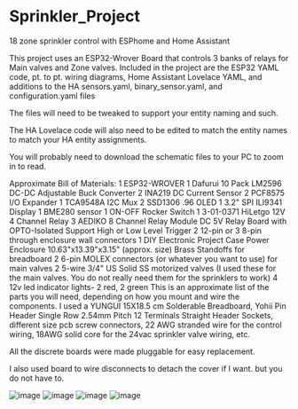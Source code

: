 # Sprinkler_Project
18 zone sprinkler control with ESPhome and Home Assistant

This project uses an ESP32-Wrover Board that controls 3 banks of relays for Main valves and Zone valves.
Included in the project are the ESP32 YAML code, pt. to pt. wiring diagrams, Home Assistant Lovelace YAML, 
and additions to the HA sensors.yaml, binary_sensor.yaml, and configuration.yaml files

The files will need to be tweaked to support your entity naming and such.

The HA Lovelace code will also need to be edited to match the entity names to match your HA entity assignments.

You will probably need to download the schematic files to your PC to zoom in to read.


Approximate Bill of Materials:
1 ESP32-WROVER
1 Dafurui 10 Pack LM2596 DC-DC Adjustable Buck Converter 
2 INA219 DC Current Sensor
2 PCF8575 I/O Expander
1 TCA9548A I2C Mux
2 SSD1306 .96 OLED
1 3.2" SPI ILI9341 Display
1 BME280 sensor
1 ON-OFF Rocker Switch
1 3-01-0371 HiLetgo 12V 4 Channel Relay
3 AEDIKO 8 Channel Relay Module DC 5V Relay Board with OPTO-Isolated Support High or Low Level Trigger 
2 12-pin or 3 8-pin through enclosure wall connectors
1 DIY Electronic Project Case Power Enclosure 10.63"x13.39"x3.15" (approx. size)
Brass Standoffs for breadboard
2 6-pin MOLEX connectors (or whatever you want to use) for main valves
2 5-wire 3/4" US Solid SS motorized valves 
(I used these for the main valves. You do not really need them for the sprinklers to work)
4 12v led indicator lights- 2 red, 2 green
This is an approximate list of the parts you will need, depending on how you mount and wire the components.
I used a YUNGUI 15X18.5 cm Solderable Breadboard, 
Yohii Pin Header Single Row 2.54mm Pitch 12 Terminals Straight Header Sockets,
different size pcb screw connectors, 22 AWG stranded wire for the control wiring,
18AWG solid core for the 24vac sprinkler valve wiring, etc.

All the discrete boards were made pluggable for easy replacement.

I also used board to wire disconnects to detach the cover if I want. but you do not have to.

![image](https://github.com/roberttucci/Sprinkler_Project/assets/88236450/44843f6d-1542-4804-8228-660d51de9b4e)
![image](https://github.com/roberttucci/Sprinkler_Project/assets/88236450/1ae4e32f-6408-4b35-8dd9-6ccd52a696bb)
![image](https://github.com/roberttucci/Sprinkler_Project/assets/88236450/36bca335-26cc-458b-bc28-b64e4d9f089e)
![image](https://github.com/roberttucci/Sprinkler_Project/assets/88236450/5dade8fe-2c28-4984-81e5-f89366f4b562)
